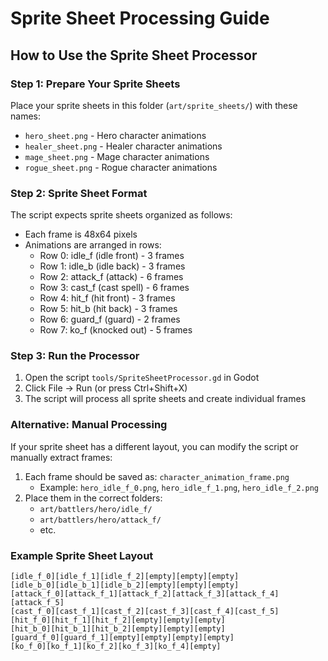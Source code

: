 # Sprite Sheet Processing Guide

## How to Use the Sprite Sheet Processor

### Step 1: Prepare Your Sprite Sheets
Place your sprite sheets in this folder (`art/sprite_sheets/`) with these names:
- `hero_sheet.png` - Hero character animations
- `healer_sheet.png` - Healer character animations
- `mage_sheet.png` - Mage character animations
- `rogue_sheet.png` - Rogue character animations

### Step 2: Sprite Sheet Format
The script expects sprite sheets organized as follows:
- Each frame is 48x64 pixels
- Animations are arranged in rows:
  - Row 0: idle_f (idle front) - 3 frames
  - Row 1: idle_b (idle back) - 3 frames
  - Row 2: attack_f (attack) - 6 frames
  - Row 3: cast_f (cast spell) - 6 frames
  - Row 4: hit_f (hit front) - 3 frames
  - Row 5: hit_b (hit back) - 3 frames
  - Row 6: guard_f (guard) - 2 frames
  - Row 7: ko_f (knocked out) - 5 frames

### Step 3: Run the Processor
1. Open the script `tools/SpriteSheetProcessor.gd` in Godot
2. Click File -> Run (or press Ctrl+Shift+X)
3. The script will process all sprite sheets and create individual frames

### Alternative: Manual Processing
If your sprite sheet has a different layout, you can modify the script or manually extract frames:
1. Each frame should be saved as: `character_animation_frame.png`
   - Example: `hero_idle_f_0.png`, `hero_idle_f_1.png`, `hero_idle_f_2.png`
2. Place them in the correct folders:
   - `art/battlers/hero/idle_f/`
   - `art/battlers/hero/attack_f/`
   - etc.

### Example Sprite Sheet Layout
```
[idle_f_0][idle_f_1][idle_f_2][empty][empty][empty]
[idle_b_0][idle_b_1][idle_b_2][empty][empty][empty]
[attack_f_0][attack_f_1][attack_f_2][attack_f_3][attack_f_4][attack_f_5]
[cast_f_0][cast_f_1][cast_f_2][cast_f_3][cast_f_4][cast_f_5]
[hit_f_0][hit_f_1][hit_f_2][empty][empty][empty]
[hit_b_0][hit_b_1][hit_b_2][empty][empty][empty]
[guard_f_0][guard_f_1][empty][empty][empty][empty]
[ko_f_0][ko_f_1][ko_f_2][ko_f_3][ko_f_4][empty]
```
